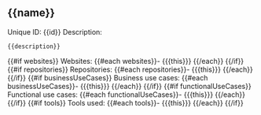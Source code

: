 ## {{name}}

Unique ID: {{id}}
Description:

```
{{description}}
```

{{#if websites}}
Websites:
{{#each websites}}- {{{this}}}
{{/each}}
{{/if}}
{{#if repositories}}
Repositories:
{{#each repositories}}- {{{this}}}
{{/each}}
{{/if}}
{{#if businessUseCases}}
Business use cases:
{{#each businessUseCases}}- {{{this}}}
{{/each}}
{{/if}}
{{#if functionalUseCases}}
Functional use cases:
{{#each functionalUseCases}}- {{{this}}}
{{/each}}
{{/if}}
{{#if tools}}
Tools used:
{{#each tools}}- {{{this}}}
{{/each}}
{{/if}}
